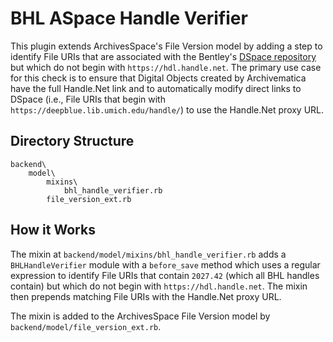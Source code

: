 # BHL ASpace Handle Verifier
This plugin extends ArchivesSpace's File Version model by adding a step to identify File URIs that are associated with the Bentley's [DSpace repository](https://deepblue.lib.umich.edu/handle/2027.42/65133) but which do not begin with `https://hdl.handle.net`. The primary use case for this check is to ensure that Digital Objects created by Archivematica have the full Handle.Net link  and to automatically modify direct links to DSpace (i.e., File URIs that begin with `https://deepblue.lib.umich.edu/handle/`) to use the Handle.Net proxy URL. 

## Directory Structure
    backend\
        model\
            mixins\
                bhl_handle_verifier.rb
            file_version_ext.rb

## How it Works
The mixin at `backend/model/mixins/bhl_handle_verifier.rb` adds a `BHLHandleVerifier` module with a `before_save` method which uses a regular expression to identify File URIs that contain `2027.42` (which all BHL handles contain) but which do not begin with `https://hdl.handle.net`. The mixin then prepends matching File URIs with the Handle.Net proxy URL.

The mixin is added to the ArchivesSpace File Version model by `backend/model/file_version_ext.rb`.